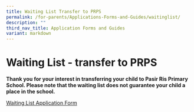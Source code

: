 ```yaml
---
title: Waiting List Transfer to PRPS
permalink: /for-parents/Applications-Forms-and-Guides/waitinglist/
description: ""
third_nav_title: Application Forms and Guides
variant: markdown
---
```

**Waiting List - transfer to PRPS**
================================

**Thank you for your interest in transferring your child to Pasir Ris Primary School. 
Please note that the waiting list does not guarantee your child a place in the school.**

[Waiting List Application Form](https://go.gov.sg/prpswaitlistform)